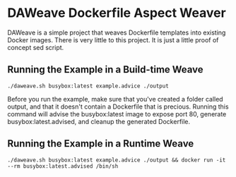 # DAWeave Dockerfile Aspect Weaver
DAWeave is a simple project that weaves Dockerfile templates into existing Docker images. There is very little to this project. It is just a little proof of concept sed script.

## Running the Example in a Build-time Weave
```
./daweave.sh busybox:latest example.advice ./output
```
Before you run the example, make sure that you've created a folder called output, and that it doesn't contain a Dockerfile that is precious.
Running this command will advise the busybox:latest image to expose port 80, generate busybox:latest.advised, and cleanup the generated Dockerfile.

## Running the Example in a Runtime Weave
```
./daweave.sh busybox:latest example.advice ./output && docker run -it --rm busybox:latest.advised /bin/sh
```
